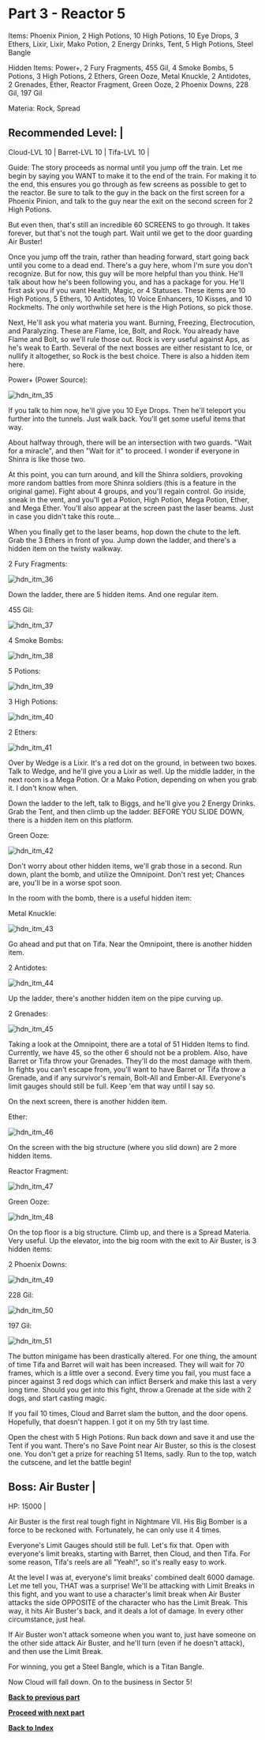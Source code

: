 # Part 3 - Reactor 5

Items: Phoenix Pinion, 2 High Potions, 10 High Potions, 10 Eye Drops,
3 Ethers, Lixir, Lixir, Mako Potion, 2 Energy Drinks, Tent, 5 High Potions,
Steel Bangle

Hidden Items: Power+, 2 Fury Fragments, 455 Gil, 4 Smoke Bombs, 5 Potions,
3 High Potions, 2 Ethers, Green Ooze, Metal Knuckle, 2 Antidotes, 2 Grenades,
Ether, Reactor Fragment, Green Ooze, 2 Phoenix Downs, 228 Gil, 197 Gil

Materia: Rock, Spread

Recommended Level: |
------------------
Cloud-LVL 10     |
Barret-LVL 10    |
Tifa-LVL 10      |

Guide: The story proceeds as normal until you jump off the train. Let me begin
by saying you WANT to make it to the end of the train. For making it to the
end, this ensures you go through as few screens as possible to get to the
reactor. Be sure to talk to the guy in the back on the first screen for a
Phoenix Pinion, and talk to the guy near the exit on the second screen for 2
High Potions.

But even then, that's still an incredible 60 SCREENS to go through. It takes
forever, but that's not the tough part. Wait until we get to the door guarding
Air Buster!

Once you jump off the train, rather than heading forward, start going back
until you come to a dead end. There's a guy here, whom I'm sure you don't
recognize. But for now, this guy will be more helpful than you think. He'll
talk about how he's been following you, and has a package for you. He'll first
ask you if you want Health, Magic, or 4 Statuses. These items are 10 High
Potions, 5 Ethers, 10 Antidotes, 10 Voice Enhancers, 10 Kisses, and 10
Rockmelts. The only worthwhile set here is the High Potions, so pick those.

Next, He'll ask you what materia you want. Burning, Freezing, Electrocution,
and Paralyzing. These are Flame, Ice, Bolt, and Rock. You already have Flame
and Bolt, so we'll rule those out. Rock is very useful against Aps, as he's
weak to Earth. Several of the next bosses are either resistant to Ice, or
nullify it altogether, so Rock is the best choice. There is also a hidden
item here.

Power+ (Power Source):

![hdn_itm_35](https://cloud.githubusercontent.com/assets/4260395/5236493/2f20fbc0-7809-11e4-806e-86bfe861e047.jpg)

If you talk to him now, he'll give you 10 Eye Drops. Then he'll teleport you
further into the tunnels. Just walk back. You'll get some useful items that
way.

About halfway through, there will be an intersection with two guards. "Wait
for a miracle", and then "Wait for it" to proceed. I wonder if everyone in
Shinra is like those two.

At this point, you can turn around, and kill the Shinra soldiers, provoking
more random battles from more Shinra soldiers (this is a feature in the
original game). Fight about 4 groups, and you'll regain control. Go inside,
sneak in the vent, and you'll get a Potion, High Potion, Mega Potion, Ether,
and Mega Ether. You'll also appear at the screen past the laser beams. Just in
case you didn't take this route...

When you finally get to the laser beams, hop down the chute to the left. Grab
the 3 Ethers in front of you. Jump down the ladder, and there's a hidden item
on the twisty walkway.

2 Fury Fragments:

![hdn_itm_36](https://cloud.githubusercontent.com/assets/4260395/5236494/2f22e908-7809-11e4-96c6-189355c7548a.jpg)

Down the ladder, there are 5 hidden items. And one regular item.

455 Gil:

![hdn_itm_37](https://cloud.githubusercontent.com/assets/4260395/5236495/2f27c0c2-7809-11e4-9f81-76131046b96a.jpg)

4 Smoke Bombs:

![hdn_itm_38](https://cloud.githubusercontent.com/assets/4260395/5236496/2f2a4b12-7809-11e4-8fd9-b41dacfd3018.jpg)

5 Potions:

![hdn_itm_39](https://cloud.githubusercontent.com/assets/4260395/5236497/2f2d434e-7809-11e4-9655-572286ddf2bd.jpg)

3 High Potions:

![hdn_itm_40](https://cloud.githubusercontent.com/assets/4260395/5236498/2f3228f0-7809-11e4-864d-ad80aa5e30b9.jpg)

2 Ethers:

![hdn_itm_41](https://cloud.githubusercontent.com/assets/4260395/5236499/2f34797a-7809-11e4-8bfa-e58979562820.jpg)

Over by Wedge is a Lixir. It's a red dot on the ground, in between two boxes.
Talk to Wedge, and he'll give you a Lixir as well. Up the middle ladder, in
the next room is a Mega Potion. Or a Mako Potion, depending on when you grab
it. I don't know when.

Down the ladder to the left, talk to Biggs, and he'll give you 2 Energy
Drinks. Grab the Tent, and then climb up the ladder. BEFORE YOU SLIDE DOWN,
there is a hidden item on this platform.

Green Ooze:

![hdn_itm_42](https://cloud.githubusercontent.com/assets/4260395/5236500/2f38e0d2-7809-11e4-94c8-0fe742010d91.jpg)

Don't worry about other hidden items, we'll grab those in a second. Run down,
plant the bomb, and utilize the Omnipoint. Don't rest yet; Chances are, you'll
be in a worse spot soon.

In the room with the bomb, there is a useful hidden item:

Metal Knuckle:

![hdn_itm_43](https://cloud.githubusercontent.com/assets/4260395/5236501/2f3b4804-7809-11e4-98df-e7b785f370c5.jpg)

Go ahead and put that on Tifa. Near the Omnipoint, there is another hidden
item.

2 Antidotes:

![hdn_itm_44](https://cloud.githubusercontent.com/assets/4260395/5236502/2f416f9a-7809-11e4-9e43-0e1a368a8bf6.jpg)

Up the ladder, there's another hidden item on the pipe curving up.

2 Grenades:

![hdn_itm_45](https://cloud.githubusercontent.com/assets/4260395/5236503/2f43a2d8-7809-11e4-9e9d-99eabc3f360d.jpg)

Taking a look at the Omnipoint, there are a total of 51 Hidden Items to find.
Currently, we have 45, so the other 6 should not be a problem. Also, have
Barret or Tifa throw your Grenades. They'll do the most damage with them. In
fights you can't escape from, you'll want to have Barret or Tifa throw a
Grenade, and if any survivor's remain, Bolt-All and Ember-All. Everyone's
limit gauges should still be full. Keep 'em that way until I say so.

On the next screen, there is another hidden item.

Ether:

![hdn_itm_46](https://cloud.githubusercontent.com/assets/4260395/5236504/2f470ed2-7809-11e4-8293-9a912049d461.jpg)

On the screen with the big structure (where you slid down) are 2 more hidden
items.

Reactor Fragment:

![hdn_itm_47](https://cloud.githubusercontent.com/assets/4260395/5236505/2f4a6582-7809-11e4-943a-48dcb9e3f890.jpg)

Green Ooze:

![hdn_itm_48](https://cloud.githubusercontent.com/assets/4260395/5236506/2f4e9698-7809-11e4-9eb7-a82d5218233a.jpg)

On the top floor is a big structure. Climb up, and there is a Spread Materia.
Very useful. Up the elevator, into the big room with the exit to Air Buster,
is 3 hidden items:

2 Phoenix Downs:

![hdn_itm_49](https://cloud.githubusercontent.com/assets/4260395/5236507/2f51c11a-7809-11e4-8c08-6d16041058ef.jpg)

228 Gil:

![hdn_itm_50](https://cloud.githubusercontent.com/assets/4260395/5236508/2f5644a6-7809-11e4-8be9-fa93ba7e6061.jpg)

197 Gil:

![hdn_itm_51](https://cloud.githubusercontent.com/assets/4260395/5236509/2f58ca1e-7809-11e4-80ed-ba0df8f14e88.jpg)

The button minigame has been drastically altered. For one thing, the amount
of time Tifa and Barret will wait has been increased. They will wait for 70
frames, which is a little over a second. Every time you fail, you must face
a pincer against 3 red dogs which can inflict Berserk and make this last a
very long time. Should you get into this fight, throw a Grenade at the side
with 2 dogs, and start casting magic.

If you fail 10 times, Cloud and Barret slam the button, and the door opens.
Hopefully, that doesn't happen. I got it on my 5th try last time.

Open the chest with 5 High Potions. Run back down and save it and use the Tent
if you want. There's no Save Point near Air Buster, so this is the closest
one. You don't get a prize for reaching 51 Items, sadly. Run to the top, watch
the cutscene, and let the battle begin!

Boss: Air Buster |
-----------------
HP: 15000 |

Air Buster is the first real tough fight in Nightmare VII. His Big Bomber is
a force to be reckoned with. Fortunately, he can only use it 4 times.

Everyone's Limit Gauges should still be full. Let's fix that. Open with
everyone's limit breaks, starting with Barret, then Cloud, and then Tifa. For
some reason, Tifa's reels are all "Yeah!", so it's really easy to work.

At the level I was at, everyone's limit breaks' combined dealt 6000 damage.
Let me tell you, THAT was a surprise! We'll be attacking with Limit Breaks
in this fight, and you want to use a character's limit break when Air Buster
attacks the side OPPOSITE of the character who has the Limit Break. This way,
it hits Air Buster's back, and it deals a lot of damage. In every other
circumstance, just heal.

If Air Buster won't attack someone when you want to, just have someone on the
other side attack Air Buster, and he'll turn (even if he doesn't attack), and
then use the Limit Break.

For winning, you get a Steel Bangle, which is a Titan Bangle.

Now Cloud will fall down. On to the business in Sector 5!

[**Back to previous part**][1]

[**Proceed with next part**][2]

[**Back to Index**][3]

[1]: https://github.com/Vgr255/Nightmare/blob/master/Walkthrough/Part%202%20-%20Sectors%208%20and%207.md
[2]: https://github.com/Vgr255/Nightmare/blob/master/Walkthrough/Part%204%20-%20Sector%205%20and%20Wall%20Market.md
[3]: https://github.com/Vgr255/Nightmare#walkthrough
